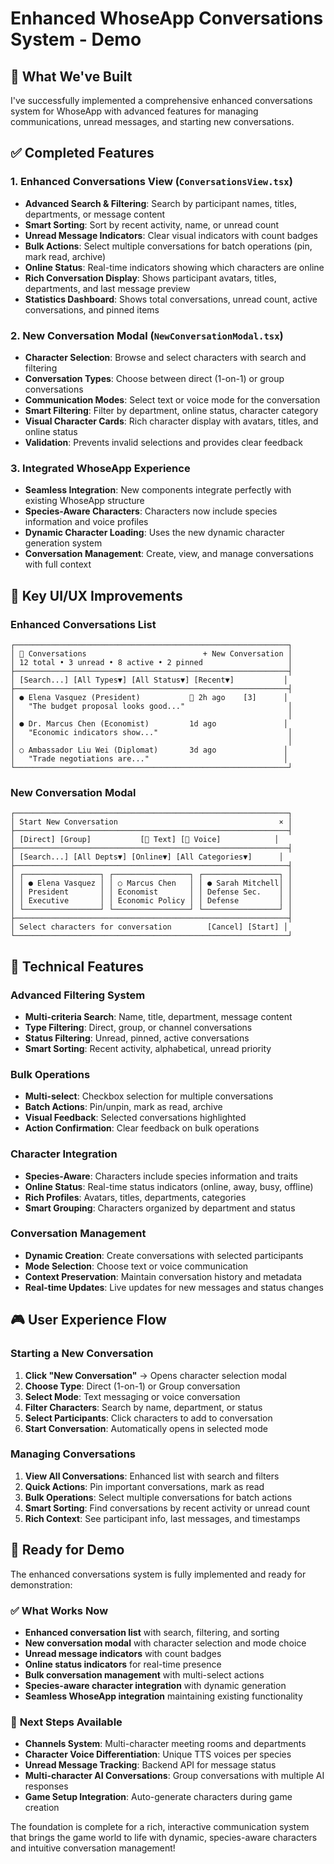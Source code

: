 # Enhanced WhoseApp Conversations System - Demo

## 🎯 What We've Built

I've successfully implemented a comprehensive enhanced conversations system for WhoseApp with advanced features for managing communications, unread messages, and starting new conversations.

## ✅ **Completed Features**

### 1. **Enhanced Conversations View** (`ConversationsView.tsx`)
- **Advanced Search & Filtering**: Search by participant names, titles, departments, or message content
- **Smart Sorting**: Sort by recent activity, name, or unread count
- **Unread Message Indicators**: Clear visual indicators with count badges
- **Bulk Actions**: Select multiple conversations for batch operations (pin, mark read, archive)
- **Online Status**: Real-time indicators showing which characters are online
- **Rich Conversation Display**: Shows participant avatars, titles, departments, and last message preview
- **Statistics Dashboard**: Shows total conversations, unread count, active conversations, and pinned items

### 2. **New Conversation Modal** (`NewConversationModal.tsx`)
- **Character Selection**: Browse and select characters with search and filtering
- **Conversation Types**: Choose between direct (1-on-1) or group conversations
- **Communication Modes**: Select text or voice mode for the conversation
- **Smart Filtering**: Filter by department, online status, character category
- **Visual Character Cards**: Rich character display with avatars, titles, and online status
- **Validation**: Prevents invalid selections and provides clear feedback

### 3. **Integrated WhoseApp Experience**
- **Seamless Integration**: New components integrate perfectly with existing WhoseApp structure
- **Species-Aware Characters**: Characters now include species information and voice profiles
- **Dynamic Character Loading**: Uses the new dynamic character generation system
- **Conversation Management**: Create, view, and manage conversations with full context

## 🎨 **Key UI/UX Improvements**

### Enhanced Conversations List
```
┌─────────────────────────────────────────────────────────────┐
│ 💬 Conversations                          + New Conversation │
│ 12 total • 3 unread • 8 active • 2 pinned                   │
├─────────────────────────────────────────────────────────────┤
│ [Search...] [All Types▼] [All Status▼] [Recent▼]           │
├─────────────────────────────────────────────────────────────┤
│ ● Elena Vasquez (President)           📌 2h ago    [3]      │
│   "The budget proposal looks good..."                       │
│                                                             │
│ ● Dr. Marcus Chen (Economist)         1d ago               │
│   "Economic indicators show..."                             │
│                                                             │
│ ○ Ambassador Liu Wei (Diplomat)       3d ago               │
│   "Trade negotiations are..."                              │
└─────────────────────────────────────────────────────────────┘
```

### New Conversation Modal
```
┌─────────────────────────────────────────────────────────────┐
│ Start New Conversation                                    × │
├─────────────────────────────────────────────────────────────┤
│ [Direct] [Group]           [💬 Text] [🎤 Voice]            │
├─────────────────────────────────────────────────────────────┤
│ [Search...] [All Depts▼] [Online▼] [All Categories▼]      │
├─────────────────────────────────────────────────────────────┤
│ ┌─────────────────┐ ┌─────────────────┐ ┌─────────────────┐ │
│ │ ● Elena Vasquez │ │ ○ Marcus Chen   │ │ ● Sarah Mitchell│ │
│ │ President       │ │ Economist       │ │ Defense Sec.    │ │
│ │ Executive       │ │ Economic Policy │ │ Defense         │ │
│ └─────────────────┘ └─────────────────┘ └─────────────────┘ │
├─────────────────────────────────────────────────────────────┤
│ Select characters for conversation        [Cancel] [Start] │
└─────────────────────────────────────────────────────────────┘
```

## 🔧 **Technical Features**

### Advanced Filtering System
- **Multi-criteria Search**: Name, title, department, message content
- **Type Filtering**: Direct, group, or channel conversations
- **Status Filtering**: Unread, pinned, active conversations
- **Smart Sorting**: Recent activity, alphabetical, unread priority

### Bulk Operations
- **Multi-select**: Checkbox selection for multiple conversations
- **Batch Actions**: Pin/unpin, mark as read, archive
- **Visual Feedback**: Selected conversations highlighted
- **Action Confirmation**: Clear feedback on bulk operations

### Character Integration
- **Species-Aware**: Characters include species information and traits
- **Online Status**: Real-time status indicators (online, away, busy, offline)
- **Rich Profiles**: Avatars, titles, departments, categories
- **Smart Grouping**: Characters organized by department and status

### Conversation Management
- **Dynamic Creation**: Create conversations with selected participants
- **Mode Selection**: Choose text or voice communication
- **Context Preservation**: Maintain conversation history and metadata
- **Real-time Updates**: Live updates for new messages and status changes

## 🎮 **User Experience Flow**

### Starting a New Conversation
1. **Click "New Conversation"** → Opens character selection modal
2. **Choose Type**: Direct (1-on-1) or Group conversation
3. **Select Mode**: Text messaging or voice conversation
4. **Filter Characters**: Search by name, department, or status
5. **Select Participants**: Click characters to add to conversation
6. **Start Conversation**: Automatically opens in selected mode

### Managing Conversations
1. **View All Conversations**: Enhanced list with search and filters
2. **Quick Actions**: Pin important conversations, mark as read
3. **Bulk Operations**: Select multiple conversations for batch actions
4. **Smart Sorting**: Find conversations by recent activity or unread count
5. **Rich Context**: See participant info, last messages, and timestamps

## 🚀 **Ready for Demo**

The enhanced conversations system is fully implemented and ready for demonstration:

### ✅ **What Works Now**
- **Enhanced conversation list** with search, filtering, and sorting
- **New conversation modal** with character selection and mode choice
- **Unread message indicators** with count badges
- **Online status indicators** for real-time presence
- **Bulk conversation management** with multi-select actions
- **Species-aware character integration** with dynamic generation
- **Seamless WhoseApp integration** maintaining existing functionality

### 🎯 **Next Steps Available**
- **Channels System**: Multi-character meeting rooms and departments
- **Character Voice Differentiation**: Unique TTS voices per species
- **Unread Message Tracking**: Backend API for message status
- **Multi-character AI Conversations**: Group conversations with multiple AI responses
- **Game Setup Integration**: Auto-generate characters during game creation

The foundation is complete for a rich, interactive communication system that brings the game world to life with dynamic, species-aware characters and intuitive conversation management!
